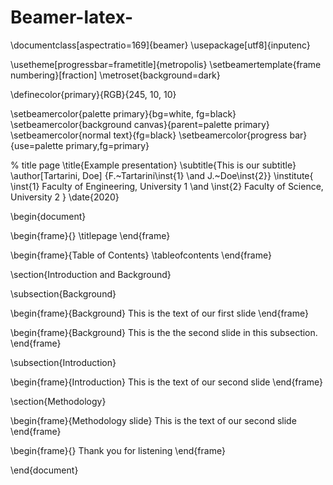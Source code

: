 # Beamer-latex-


\documentclass[aspectratio=169]{beamer}
\usepackage[utf8]{inputenc}

\usetheme[progressbar=frametitle]{metropolis}
\setbeamertemplate{frame numbering}[fraction]
\metroset{background=dark}

\definecolor{primary}{RGB}{245, 10, 10}

\setbeamercolor{palette primary}{bg=white, fg=black}
\setbeamercolor{background canvas}{parent=palette primary}
\setbeamercolor{normal text}{fg=black}
\setbeamercolor{progress bar}{use=palette primary,fg=primary}


% title page
\title{Example presentation}
\subtitle{This is our subtitle}
\author[Tartarini, Doe]
{F.~Tartarini\inst{1} \and J.~Doe\inst{2}}
\institute{
\inst{1}
Faculty of Engineering, University 1
\and
\inst{2}
Faculty of Science, University 2
}
\date{2020}

\begin{document}

\begin{frame}{}
\titlepage
\end{frame}

\begin{frame}{Table of Contents}
    \tableofcontents
\end{frame}

\section{Introduction and Background}

\subsection{Background}

\begin{frame}{Background}
This is the text of our first slide
\end{frame}

\begin{frame}{Background}
This is the the second slide in this subsection.
\end{frame}

\subsection{Introduction}

\begin{frame}{Introduction}
This is the text of our second slide
\end{frame}

\section{Methodology}

\begin{frame}{Methodology slide}
This is the text of our second slide
\end{frame}

\begin{frame}{}
Thank you for listening
\end{frame}

\end{document}
